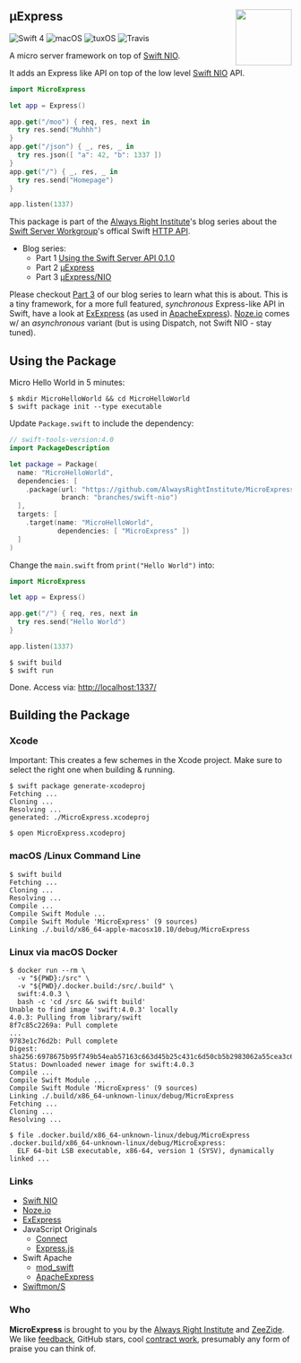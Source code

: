 <h2>µExpress
  <img src="http://zeezide.com/img/MicroExpressIcon1024.png"
       align="right" width="100" height="100" />
</h2>

![Swift 4](https://img.shields.io/badge/swift-4-blue.svg)
![macOS](https://img.shields.io/badge/os-macOS-green.svg?style=flat)
![tuxOS](https://img.shields.io/badge/os-tuxOS-green.svg?style=flat)
![Travis](https://travis-ci.org/MicroExpress/MicroExpress.svg?branch=branches%2Fswift-nio)

A micro server framework on top of
[Swift NIO](https://github.com/apple/swift-nio).

It adds an Express like API on top of the 
low level [Swift NIO](https://github.com/apple/swift-nio/tree/1.1.0) API.
```swift
import MicroExpress

let app = Express()

app.get("/moo") { req, res, next in
  try res.send("Muhhh")
}
app.get("/json") { _, res, _ in
  try res.json([ "a": 42, "b": 1337 ])
}
app.get("/") { _, res, _ in
  try res.send("Homepage")
}

app.listen(1337)
```


This package is part of the 
[Always Right Institute](http://www.alwaysrightinstitute.com)'s
blog series about the 
[Swift Server Workgroup](https://swift.org/server-apis/)'s
offical Swift
[HTTP API](https://github.com/swift-server/http).

- Blog series:
  - Part 1 [Using the Swift Server API 0.1.0](http://www.alwaysrightinstitute.com/http-010/)
  - Part 2 [µExpress](http://www.alwaysrightinstitute.com/microexpress/)
  - Part 3 [µExpress/NIO](http://www.alwaysrightinstitute.com/microexpress-nio)

Please checkout [Part 3](http://www.alwaysrightinstitute.com/microexpress-nio)
of our blog series to learn what this is about.
This is a tiny framework, for a more full featured, *synchronous*
Express-like API in Swift, have a look at 
[ExExpress](https://github.com/modswift/ExExpress)
(as used in [ApacheExpress](http://apacheexpress.io)).
[Noze.io](http://noze.io) comes w/ an *asynchronous* variant (but is using
Dispatch, not Swift NIO - stay tuned).


## Using the Package

Micro Hello World in 5 minutes:

```shell
$ mkdir MicroHelloWorld && cd MicroHelloWorld
$ swift package init --type executable
```

Update `Package.swift` to include the dependency:
```swift
// swift-tools-version:4.0
import PackageDescription

let package = Package(
  name: "MicroHelloWorld",
  dependencies: [
    .package(url: "https://github.com/AlwaysRightInstitute/MicroExpress.git", 
             branch: "branches/swift-nio")
  ],
  targets: [
    .target(name: "MicroHelloWorld",
            dependencies: [ "MicroExpress" ])
  ]
)
```

Change the `main.swift` from `print("Hello World")` into:
```swift
import MicroExpress

let app = Express()

app.get("/") { req, res, next in
  try res.send("Hello World")
}

app.listen(1337)
```

```shell
$ swift build
$ swift run
```

Done. Access via: [http://localhost:1337/](http://localhost:1337/)


## Building the Package

### Xcode

Important: This creates a few schemes in the Xcode project. Make sure to
           select the right one when building & running.

```shell
$ swift package generate-xcodeproj
Fetching ...
Cloning ...
Resolving ...
generated: ./MicroExpress.xcodeproj

$ open MicroExpress.xcodeproj
```

### macOS /Linux Command Line

```shell
$ swift build
Fetching ...
Cloning ...
Resolving ...
Compile ...
Compile Swift Module ...
Compile Swift Module 'MicroExpress' (9 sources)
Linking ./.build/x86_64-apple-macosx10.10/debug/MicroExpress
```

### Linux via macOS Docker

```shell
$ docker run --rm \
  -v "${PWD}:/src" \
  -v "${PWD}/.docker.build:/src/.build" \
  swift:4.0.3 \
  bash -c 'cd /src && swift build'
Unable to find image 'swift:4.0.3' locally
4.0.3: Pulling from library/swift
8f7c85c2269a: Pull complete 
...
9783e1c76d2b: Pull complete 
Digest: sha256:6978675b95f749b54eab57163c663d45b25c431c6d50cb5b2983062a55cea3c6
Status: Downloaded newer image for swift:4.0.3
Compile ...
Compile Swift Module ...
Compile Swift Module 'MicroExpress' (9 sources)
Linking ./.build/x86_64-unknown-linux/debug/MicroExpress
Fetching ...
Cloning ...
Resolving ...

$ file .docker.build/x86_64-unknown-linux/debug/MicroExpress
.docker.build/x86_64-unknown-linux/debug/MicroExpress: 
  ELF 64-bit LSB executable, x86-64, version 1 (SYSV), dynamically linked ...
```


### Links

- [Swift NIO](https://github.com/apple/swift-nio)
- [Noze.io](http://noze.io)
- [ExExpress](https://github.com/modswift/ExExpress)
- JavaScript Originals
  - [Connect](https://github.com/senchalabs/connect)
  - [Express.js](http://expressjs.com/en/starter/hello-world.html)
- Swift Apache
  - [mod_swift](http://mod-swift.org)
  - [ApacheExpress](http://apacheexpress.io)
- [Swiftmon/S](https://github.com/NozeIO/swiftmons)

### Who

**MicroExpress** is brought to you by
the
[Always Right Institute](http://www.alwaysrightinstitute.com)
and
[ZeeZide](http://zeezide.de).
We like 
[feedback](https://twitter.com/ar_institute), 
GitHub stars, 
cool [contract work](http://zeezide.com/en/services/services.html),
presumably any form of praise you can think of.
